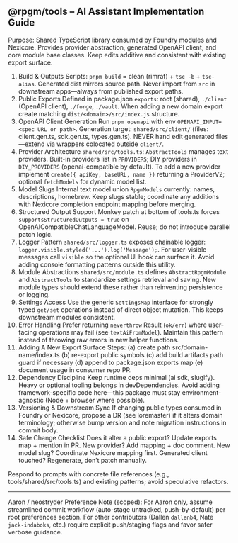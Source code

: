 ## @rpgm/tools – AI Assistant Implementation Guide

Purpose: Shared TypeScript library consumed by Foundry modules and Nexicore. Provides provider abstraction, generated OpenAPI client, and core module
base classes. Keep edits additive and consistent with existing export surface.

1. Build & Outputs Scripts: `pnpm build` = clean (rimraf) + `tsc -b` + `tsc-alias`. Generated dist mirrors source path. Never import from `src` in
   downstream apps—always from published export paths.
2. Public Exports Defined in package.json `exports`: root (shared), `./client` (OpenAPI client), `./forge`, `./vault`. When adding a new domain export
   create matching `dist/<domain>/src/index.js` structure.
3. OpenAPI Client Generation Run `pnpm openapi` with env `OPENAPI_INPUT=<spec URL or path>`. Generation target: `shared/src/client/` (files:
   client.gen.ts, sdk.gen.ts, types.gen.ts). NEVER hand edit generated files—extend via wrappers colocated outside `client/`.
4. Provider Architecture `shared/src/tools.ts`: `AbstractTools` manages text providers. Built-in providers list in `PROVIDERS`; DIY providers in
   `DIY_PROVIDERS` (openai-compatible by default). To add a new provider implement `create({ apiKey, baseURL, name })` returning a ProviderV2;
   optional `fetchModels` for dynamic model list.
5. Model Slugs Internal text model union `RpgmModels` currently: names, descriptions, homebrew. Keep slugs stable; coordinate any additions with
   Nexicore completion endpoint mapping before merging.
6. Structured Output Support Monkey patch at bottom of tools.ts forces `supportsStructuredOutputs = true` on OpenAICompatibleChatLanguageModel. Reuse;
   do not introduce parallel patch logic.
7. Logger Pattern `shared/src/logger.ts` exposes chainable logger: `logger.visible.styled('...').log('Message');`. For user-visible messages call
   `visible` so the optional UI hook can surface it. Avoid adding console formatting patterns outside this utility.
8. Module Abstractions `shared/src/module.ts` defines `AbstractRpgmModule` and `AbstractTools` to standardize settings retrieval and saving. New
   module types should extend these rather than reinventing persistence or logging.
9. Settings Access Use the generic `SettingsMap` interface for strongly typed `get/set` operations instead of direct object mutation. This keeps
   downstream modules consistent.
10. Error Handling Prefer returning `neverthrow` Result (`ok/err`) where user-facing operations may fail (see `textAiFromModel`). Maintain this
    pattern instead of throwing raw errors in new helper functions.
11. Adding A New Export Surface Steps: (a) create path src/domain-name/index.ts (b) re-export public symbols (c) add build artifacts path guard if
    necessary (d) append to package.json exports map (e) document usage in consumer repo PR.
12. Dependency Discipline Keep runtime deps minimal (ai sdk, slugify). Heavy or optional tooling belongs in devDependencies. Avoid adding
    framework-specific code here—this package must stay environment-agnostic (Node + browser where possible).
13. Versioning & Downstream Sync If changing public types consumed in Foundry or Nexicore, propose a DR (see loremaster) if it alters domain
    terminology; otherwise bump version and note migration instructions in commit body.
14. Safe Change Checklist Does it alter a public export? Update exports map + mention in PR. New provider? Add mapping + doc comment. New model slug?
    Coordinate Nexicore mapping first. Generated client touched? Regenerate, don’t patch manually.

Respond to prompts with concrete file references (e.g., tools/shared/src/tools.ts) and existing patterns; avoid speculative refactors.

---

Aaron / neostryder Preference Note (scoped): For Aaron only, assume streamlined commit workflow (auto-stage untracked, push-by-default) per root
preferences section. For other contributors (Dallen `dallenb4`, Nate `jack-indaboks`, etc.) require explicit push/staging flags and favor safer
verbose guidance.
